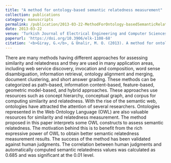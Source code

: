 ```yaml
---
title: "A method for ontology-based semantic relatedness measurement"
collection: publications
category: manuscripts
permalink: /publication/2013-03-22-MethodForOntology-basedSemanticRelatednessMeasurement
date: 2013-03-22
venue: 'Turkish Journal of Electrical Engineering and Computer Sciences'
paperurl: 'https://doi.org/10.3906/elk-1108-68'
citation: '<b>Giray, G.</b>, & Ünalir, M. O. (2013). A method for ontology-based semantic relatedness measurement. <i>Turkish Journal of Electrical Engineering and Computer Sciences</i>, 21(2), 420-438.'
---
```


There are many methods having different approaches for assessing similarity and relatedness and they are used in many application areas, including web service discovery, invocation and composition, word sense disambiguation, information retrieval, ontology alignment and merging, document clustering, and short answer grading. These methods can be categorized as path-based, information content-based, feature-based, geometric model-based, and hybrid approaches. These approaches use resources such as concept hierarchy, conceptual graph, and corpus for computing similarity and relatedness. With the rise of the semantic web, ontologies have attracted the attention of several researchers. Ontologies represented in the Web Ontology Language (OWL) are also valuable resources for similarity and relatedness measurement. The method proposed in this paper interprets some OWL constructs to assess semantic relatedness. The motivation behind this is to benefit from the rich expressive power of OWL to obtain better semantic relatedness measurement results. The success of the method has been validated against human judgments. The correlation between human judgments and automatically computed semantic relatedness values was calculated as 0.685 and was significant at the 0.01 level.
